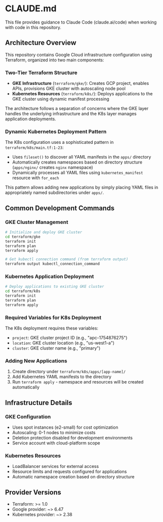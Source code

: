 # CLAUDE.md

This file provides guidance to Claude Code (claude.ai/code) when working with code in this repository.

## Architecture Overview

This repository contains Google Cloud infrastructure configuration using Terraform, organized into two main components:

### Two-Tier Terraform Structure

- **GKE Infrastructure** (`terraform/gke/`): Creates GCP project, enables APIs, provisions GKE cluster with autoscaling node pool
- **Kubernetes Resources** (`terraform/k8s/`): Deploys applications to the GKE cluster using dynamic manifest processing

The architecture follows a separation of concerns where the GKE layer handles the underlying infrastructure and the K8s layer manages application deployments.

### Dynamic Kubernetes Deployment Pattern

The K8s configuration uses a sophisticated pattern in `terraform/k8s/main.tf:1-23`:

- Uses `fileset()` to discover all YAML manifests in the `apps/` directory
- Automatically creates namespaces based on directory structure (`apps/nginx/` creates `nginx` namespace)
- Dynamically processes all YAML files using `kubernetes_manifest` resource with `for_each`

This pattern allows adding new applications by simply placing YAML files in appropriately named subdirectories under `apps/`.

## Common Development Commands

### GKE Cluster Management

```bash
# Initialize and deploy GKE cluster
cd terraform/gke
terraform init
terraform plan
terraform apply

# Get kubectl connection command (from terraform output)
terraform output kubectl_connection_command
```

### Kubernetes Application Deployment

```bash
# Deploy applications to existing GKE cluster
cd terraform/k8s
terraform init
terraform plan
terraform apply
```

### Required Variables for K8s Deployment

The K8s deployment requires these variables:

- `project`: GKE cluster project ID (e.g., "apc-1754876275")
- `location`: GKE cluster location (e.g., "us-west1-a")
- `cluster`: GKE cluster name (e.g., "primary")

### Adding New Applications

1. Create directory under `terraform/k8s/apps/[app-name]/`
2. Add Kubernetes YAML manifests to the directory
3. Run `terraform apply` - namespace and resources will be created automatically

## Infrastructure Details

### GKE Configuration

- Uses spot instances (e2-small) for cost optimization
- Autoscaling: 0-1 nodes to minimize costs
- Deletion protection disabled for development environments
- Service account with cloud-platform scope

### Kubernetes Resources

- LoadBalancer services for external access
- Resource limits and requests configured for applications
- Automatic namespace creation based on directory structure

## Provider Versions

- Terraform: >= 1.0
- Google provider: ~> 6.47  
- Kubernetes provider: ~> 2.38
